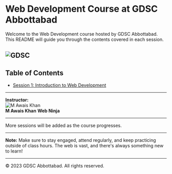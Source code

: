 # Web Development Course at GDSC Abbottabad

Welcome to the Web Development course hosted by GDSC Abbottabad. This README will guide you through the contents covered in each session.

![GDSC](https://github.com/askhan963/web-dev-course-gdsc-atd/blob/main/assests/gdsc.jpeg)
---

## Table of Contents
- [Session 1: Introduction to Web Development](#session-1-introduction-to-web-development)

---



**Instructor:**  
![M Awais Khan](RoundImage_Name.jpg)  
**M Awais Khan** 
**Web Ninja**

---

More sessions will be added as the course progresses.

---

**Note:** Make sure to stay engaged, attend regularly, and keep practicing outside of class hours. The web is vast, and there's always something new to learn!

---

&copy; 2023 GDSC Abbottabad. All rights reserved.
